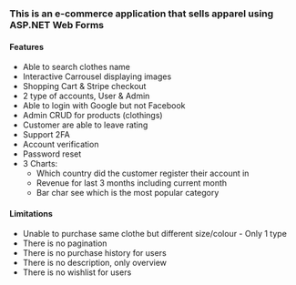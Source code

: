 ### This is an e-commerce application that sells apparel using ASP.NET Web Forms

#### Features
- Able to search clothes name
- Interactive Carrousel displaying images
- Shopping Cart & Stripe checkout
- 2 type of accounts, User & Admin
- Able to login with Google but not Facebook
- Admin CRUD for products (clothings)
- Customer are able to leave rating
- Support 2FA
- Account verification
- Password reset
- 3 Charts:
  - Which country did the customer register their account in
  - Revenue for last 3 months including current month
  - Bar char see which is the most popular category


#### Limitations
- Unable to purchase same clothe but different size/colour - Only 1 type 
- There is no pagination
- There is no purchase history for users
- There is no description, only overview
- There is no wishlist for users
